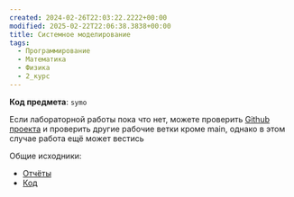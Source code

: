 ```yaml
---
created: 2024-02-26T22:03:22.2222+00:00
modified: 2025-02-22T22:06:38.3838+00:00
title: Системное моделирование
tags:
  - Программирование
  - Математика
  - Физика
  - 2_курс
---
```

**Код предмета**: `symo`

Если лабораторной работы пока что нет, можете проверить [Github проекта](https://github.com/IAmProgrammist/lab_materials) и проверить другие рабочие ветки кроме main, однако в этом случае работа ещё может вестись 

Общие исходники:
- [Отчёты](https://github.com/IAmProgrammist/lab_materials/tree/main/%D0%A1%D0%B8%D1%81%D1%82%D0%B5%D0%BC%D0%BD%D0%BE%D0%B5%20%D0%BC%D0%BE%D0%B4%D0%B5%D0%BB%D0%B8%D1%80%D0%BE%D0%B2%D0%B0%D0%BD%D0%B8%D0%B5)
- [Код](https://github.com/IAmProgrammist/systems_modelling)
